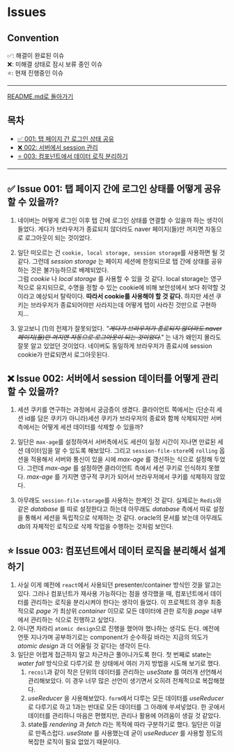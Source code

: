 # Issues

## Convention

✅: 해결이 완료된 이슈<br/>
❌: 미해결 상태로 잠시 보류 중인 이슈<br/>
⭐️: 현재 진행중인 이슈

---

[README.md로 돌아가기](../README.md)

## 목차

- [✅ 001: 탭 페이지 간 로그인 상태 공유](#✅-issue-001-탭-페이지-간에-로그인-상태를-어떻게-공유할-수-있을까)
- [❌ 002: 서버에서 session 관리](#❌-issue-002-서버에서-session-데이터를-어떻게-관리할-수-있을까)
- [⭐️ 003: 컴포넌트에서 데이터 로직 분리하기](#⭐️-issue-003-컴포넌트에서-데이터-로직을-분리해서-설계하기)

---

## ✅ Issue 001: 탭 페이지 간에 로그인 상태를 어떻게 공유할 수 있을까?

1. 네이버는 어떻게 로그인 이후 탭 간에 로그인 상태를 연결할 수 있을까 하는 생각이 들었다. 게다가 브라우저가 종료되지 않더라도 naver 페이지(들)만 꺼지면 자동으로 로그아웃이 되는 것이었다.

2. 일단 떠오르는 건 `cookie, local storage, session storage`를 사용하면 될 것 같다. 그런데 _session storage_ 는 페이지 세션에 한정되므로 탭 간에 상태를 공유하는 것은 불가능하므로 배제되었다.<br/>
   그럼 _cookie_ 나 _local storage_ 를 사용할 수 있을 것 같다.
   local storage는 영구적으로 유지되므로, 수명을 정할 수 있는 cookie에 비해 보안성에서 보다 취약할 것이라고 예상되서 탈락이다.
   **따라서 cookie를 사용해야 할 것 같다.** 하지만 세션 쿠키는 브라우저가 종료되어야만 사라지는데 어떻게 탭이 사라진 것만으로 구현하지...

3. 알고보니 (1)의 전제가 잘못되었다. _"~~게다가 브라우저가 종료되지 않더라도 naver 페이지(들)만 꺼지면 자동으로 로그아웃이 되는 것이었다.~~"_ 는 내가 왜인지 몰라도 잘못 알고 있었던 것이었다. 네이버도 동일하게 브라우저가 종료시에 session cookie가 만료되면서 로그아웃된다.

## ❌ Issue 002: 서버에서 session 데이터를 어떻게 관리할 수 있을까?

1. 세션 쿠키를 연구하는 과정에서 궁금증이 생겼다. 클라이언트 쪽에서는 (단순히 세션 id를 담은 쿠키가 아니라)세션 쿠키가 브라우저의 종료와 함께 삭제되지만 서버측에서는 어떻게 세션 데이터를 삭제할 수 있을까?

2. 일단은 `max-age`를 설정하여서 서버측에서도 세션이 일정 시간이 지나면 만료된 세션 데이터임을 알 수 있도록 해보았다. 그리고 `session-file-store`에 `rolling` 옵션을 적용해서 서버와 통신이 있을 시에 _max-age_ 를 갱신하는 식으로 설정해 두었다. 그런데 _max-age_ 를 설정하면 클라이언트 측에서 세션 쿠키로 인식하지 못했다. _max-age_ 를 가지면 영구적 쿠키가 되어서 브라우저에서 쿠키를 삭제하지 않았다.

3. 아무래도 `session-file-storage`를 사용하는 한계인 것 같다. 실제로는 `Redis`와 같은 _database_ 를 따로 설정한다고 하는데 아무래도 _database_ 측에서 따로 설정을 통해서 세션을 독립적으로 삭제하는 것 같다. oracle의 문서를 보는데 아무래도 db의 자체적인 로직으로 삭제 작업을 수행하는 것처럼 보인다.

## ⭐️ Issue 003: 컴포넌트에서 데이터 로직을 분리해서 설계하기

1. 사실 이게 예전에 `react`에서 사용되던 presenter/container 방식인 것을 알고는 있다. 그러나 컴포넌트가 재사용 가능하다는 점을 생각했을 때, 컴포넌트에서 데이터를 관리하는 로직을 분리시켜야 한다는 생각이 들었다. 이 프로젝트의 경우 최종적으로 _page_ 가 최상위 _container_ 이므로 모든 데이터에 관한 로직을 _page_ 내부에서 관리하는 식으로 진행하고 싶었다.
2. 아니면 차라리 `atomic design`으로 진행을 했어야 했나하는 생각도 든다. 예전에 언뜻 지나가며 공부하기로는 component가 순수하길 바라는 지금의 의도가 _atomic design_ 과 더 어울릴 것 같다는 생각이 든다.
3. 일단은 어렵게 접근하지 말고 차근차근 풀어나가도록 한다. 첫 번째로 state는 _water fall_ 방식으로 다루기로 한 상태에서 여러 가지 방법을 시도해 보기로 했다.
   1. `recoil`과 같이 작은 단위의 데이터를 관리하는 _useState_ 를 여러개 선언해서 관리해보았다. 이 경우 너무 많은 선언이 생기면서 오히려 전체적으로 복잡해졌다.
   2. _useReducer_ 을 사용해보았다. `form`에서 다루는 모든 데이터를 _useReducer_ 로 다루기로 하고 1과는 반대로 모든 데이터를 그 아래에 쑤셔넣었다. 한 곳에서 데이터를 관리하니 마음은 편했지만, 관리나 활용에 어려움이 생길 것 같았다.
   3. state를 _rendering_ 과 _fetch_ 라는 목적에 따라 구분하기로 했다. 일단은 이걸로 만족스럽다. _useState_ 를 사용했는데 굳이 _useReducer_ 를 사용할 정도의 복잡한 로직이 필요 없었기 때문이다.
